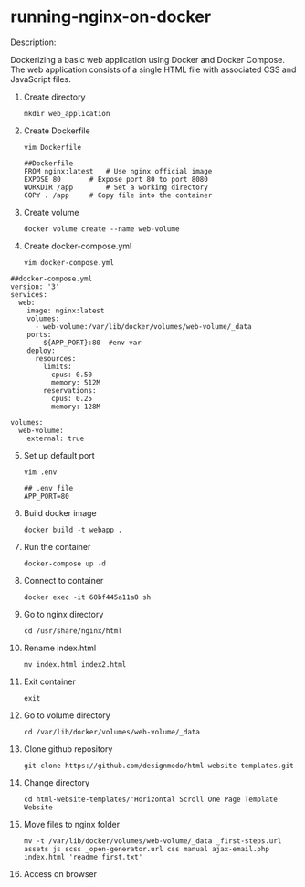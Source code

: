# running-nginx-on-docker

Description:

Dockerizing a basic web application using Docker and Docker Compose. 
The web application consists of a single HTML file with associated CSS and JavaScript files.

1. Create directory

	```
	mkdir web_application
	```

2. Create Dockerfile

	```
	vim Dockerfile
	```

	```
	##Dockerfile
	FROM nginx:latest	# Use nginx official image
	EXPOSE 80		# Expose port 80 to port 8080
	WORKDIR /app		# Set a working directory
	COPY . /app		# Copy file into the container
	```

3. Create volume

	```
	docker volume create --name web-volume
	```

4. Create docker-compose.yml

	```
	vim docker-compose.yml
	```
	  
```
##docker-compose.yml
version: '3'
services:
  web:
    image: nginx:latest
    volumes:
      - web-volume:/var/lib/docker/volumes/web-volume/_data
    ports:
      - ${APP_PORT}:80	#env var
	deploy:
      resources:
        limits:
          cpus: 0.50
          memory: 512M
        reservations:
          cpus: 0.25
          memory: 128M

volumes:
  web-volume:
    external: true
```

5. Set up default port

	```
	vim .env
	```

	```
	## .env file
	APP_PORT=80
	```

6. Build docker image

	```
	docker build -t webapp .
	```

7. Run the container

	```
	docker-compose up -d
	```

8. Connect to container

	```
	docker exec -it 60bf445a11a0 sh
	```

9. Go to nginx directory

	```
	cd /usr/share/nginx/html
	```

10. Rename index.html

	 ```
	 mv index.html index2.html
	 ```
	 
11. Exit container

	 ```
	 exit
	 ```

12. Go to volume directory

	 ```
	 cd /var/lib/docker/volumes/web-volume/_data
	 ```

13. Clone github repository

	 ```
	 git clone https://github.com/designmodo/html-website-templates.git
	 ```

14. Change directory

	 ```
	 cd html-website-templates/'Horizontal Scroll One Page Template Website
	 ```

15. Move files to nginx folder

	 ```
	 mv -t /var/lib/docker/volumes/web-volume/_data _first-steps.url assets js scss _open-generator.url css manual ajax-email.php index.html 'readme first.txt'
	 ```

16. Access on browser
